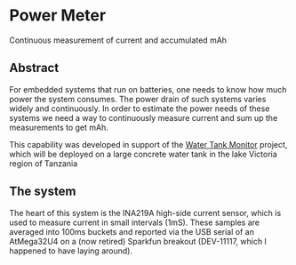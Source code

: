 # Power Meter

Continuous measurement of current and accumulated mAh

## Abstract
For embedded systems that run on batteries, one needs to know how much power the system consumes. The power drain of such systems varies widely and continuously. In order to estimate the power needs of these systems we need a way to continuously measure current and sum up the measurements to get mAh.

This capability was developed in support of the [Water Tank Monitor](https://github.com/tzurolo/Water-Tank-Monitor) project, which will be deployed on a large concrete water tank in the lake Victoria region of Tanzania

## The system
The heart of this system is the INA219A high-side current sensor, which is used to measure current in small intervals (1mS). These samples are averaged into 100ms buckets and reported via the USB serial of an AtMega32U4 on a (now retired) Sparkfun breakout (DEV-11117, which I happened to have laying around).
